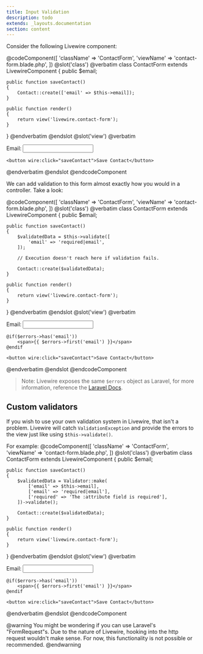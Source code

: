 ```yaml
---
title: Input Validation
description: todo
extends: _layouts.documentation
section: content
---
```


Consider the following Livewire component:

@codeComponent([
    'className' => 'ContactForm',
    'viewName' => 'contact-form.blade.php',
])
@slot('class')
@verbatim
class ContactForm extends LivewireComponent
{
    public $email;

    public function saveContact()
    {
        Contact::create(['email' => $this->email]);
    }

    public function render()
    {
        return view('livewire.contact-form');
    }
}
@endverbatim
@endslot
@slot('view')
@verbatim
<div>
    Email: <input wire:model.lazy="email">

    <button wire:click="saveContact">Save Contact</button>
</div>
@endverbatim
@endslot
@endcodeComponent

We can add validation to this form almost exactly how you would in a controller. Take a look:

@codeComponent([
    'className' => 'ContactForm',
    'viewName' => 'contact-form.blade.php',
])
@slot('class')
@verbatim
class ContactForm extends LivewireComponent
{
    public $email;

    public function saveContact()
    {
        $validatedData = $this->validate([
            'email' => 'required|email',
        ]);

        // Execution doesn't reach here if validation fails.

        Contact::create($validatedData);
    }

    public function render()
    {
        return view('livewire.contact-form');
    }
}
@endverbatim
@endslot
@slot('view')
@verbatim
<div>
    Email: <input wire:model.lazy="email">

    @if($errors->has('email'))
        <span>{{ $errors->first('email') }}</span>
    @endif

    <button wire:click="saveContact">Save Contact</button>
</div>
@endverbatim
@endslot
@endcodeComponent

> Note: Livewire exposes the same `$errors` object as Laravel, for more information, reference the [Laravel Docs](https://laravel.com/docs/5.8/validation#quick-displaying-the-validation-errors).

## Custom validators

If you wish to use your own validation system in Livewire, that isn't a problem. Livewire will catch `ValidationException` and provide the errors to the view just like using `$this->validate()`.

For example:
@codeComponent([
    'className' => 'ContactForm',
    'viewName' => 'contact-form.blade.php',
])
@slot('class')
@verbatim
class ContactForm extends LivewireComponent
{
    public $email;

    public function saveContact()
    {
        $validatedData = Validator::make(
            ['email' => $this->email],
            ['email' => 'required|email'],
            ['required' => 'The :attribute field is required'],
        ])->validate();

        Contact::create($validatedData);
    }

    public function render()
    {
        return view('livewire.contact-form');
    }
}
@endverbatim
@endslot
@slot('view')
@verbatim
<div>
    Email: <input wire:model.lazy="email">

    @if($errors->has('email'))
        <span>{{ $errors->first('email') }}</span>
    @endif

    <button wire:click="saveContact">Save Contact</button>
</div>
@endverbatim
@endslot
@endcodeComponent

@warning
You might be wondering if you can use Laravel's "FormRequest"s. Due to the nature of Livewire, hooking into the http request wouldn't make sense. For now, this functionality is not possible or recommended.
@endwarning
